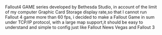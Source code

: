 Fallout4 GAME series developed by Bethesda Studio,
in account of the limit of my computer Graphic Card Storage display rate,so that I cannot run Fallout 4 game more than 60 fps,
i decided to make a Fallout Game in sum under TCP/IP protocol,
with a large map support,it should be easy to understand and simple to config just like Fallout News Vegas and Fallout 3
 
